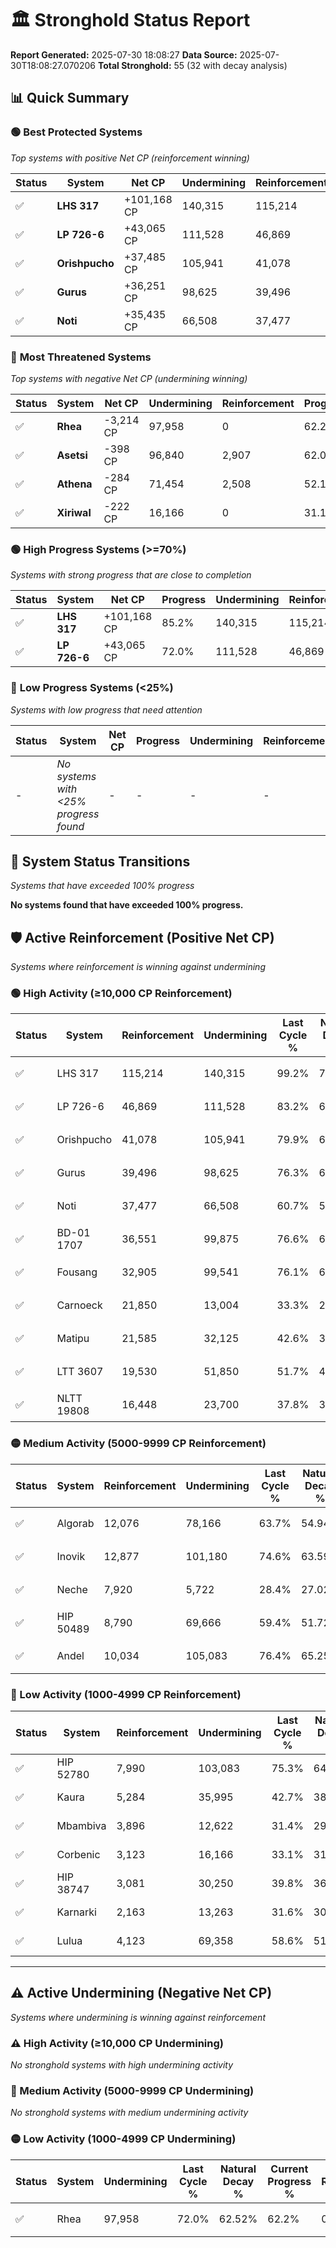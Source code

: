 # 🏛️ Stronghold Status Report

**Report Generated:** 2025-07-30 18:08:27
**Data Source:** 2025-07-30T18:08:27.070206
**Total Stronghold:** 55 (32 with decay analysis)

## 📊 Quick Summary

### 🟢 **Best Protected Systems**
*Top systems with positive Net CP (reinforcement winning)*

| Status | System | Net CP | Undermining | Reinforcement | Progress |
|--------|--------|--------|-------------|---------------|----------|
| ✅ | **LHS 317** | +101,168 CP | 140,315 | 115,214 | 85.2% |
| ✅ | **LP 726-6** | +43,065 CP | 111,528 | 46,869 | 72.0% |
| ✅ | **Orishpucho** | +37,485 CP | 105,941 | 41,078 | 69.3% |
| ✅ | **Gurus** | +36,251 CP | 98,625 | 39,496 | 66.4% |
| ✅ | **Noti** | +35,435 CP | 66,508 | 37,477 | 54.0% |

### 🔴 **Most Threatened Systems**
*Top systems with negative Net CP (undermining winning)*

| Status | System | Net CP | Undermining | Reinforcement | Progress |
|--------|--------|--------|-------------|---------------|----------|
| ✅ | **Rhea** | -3,214 CP | 97,958 | 0 | 62.2% |
| ✅ | **Asetsi** | -398 CP | 96,840 | 2,907 | 62.0% |
| ✅ | **Athena** | -284 CP | 71,454 | 2,508 | 52.1% |
| ✅ | **Xiriwal** | -222 CP | 16,166 | 0 | 31.1% |

### 🟢 **High Progress Systems (>=70%)**
*Systems with strong progress that are close to completion*

| Status | System | Net CP | Progress | Undermining | Reinforcement |
|--------|--------|--------|----------|-------------|---------------|
| ✅ | **LHS 317** | +101,168 CP | 85.2% | 140,315 | 115,214 |
| ✅ | **LP 726-6** | +43,065 CP | 72.0% | 111,528 | 46,869 |

### 🔴 **Low Progress Systems (<25%)**
*Systems with low progress that need attention*

| Status | System | Net CP | Progress | Undermining | Reinforcement |
|--------|--------|--------|----------|-------------|---------------|
| - | *No systems with <25% progress found* | - | - | - | - |
## 🔄 System Status Transitions
*Systems that have exceeded 100% progress*

**No systems found that have exceeded 100% progress.**

## 🛡️ Active Reinforcement (Positive Net CP)
*Systems where reinforcement is winning against undermining*

### 🟢 High Activity (≥10,000 CP Reinforcement)

| Status | System | Reinforcement | Undermining | Last Cycle % | Natural Decay % | Current Progress % | Current CP | Net CP | Activity |
|--------|--------|---------------|-------------|--------------|-----------------|-------------------|------------|--------|----------|
| ✅ | LHS 317 | 115,214 | 140,315 | 99.2% | 75.08% | 85.2% | 852,000 | +101,168 | 🟢 High Reinforcement |
| ✅ | LP 726-6 | 46,869 | 111,528 | 83.2% | 67.69% | 72.0% | 720,000 | +43,065 | 🟢 High Reinforcement |
| ✅ | Orishpucho | 41,078 | 105,941 | 79.9% | 65.55% | 69.3% | 693,000 | +37,485 | 🟢 High Reinforcement |
| ✅ | Gurus | 39,496 | 98,625 | 76.3% | 62.77% | 66.4% | 664,000 | +36,251 | 🟢 High Reinforcement |
| ✅ | Noti | 37,477 | 66,508 | 60.7% | 50.46% | 54.0% | 540,000 | +35,435 | 🟢 High Reinforcement |
| ✅ | BD-01 1707 | 36,551 | 99,875 | 76.6% | 63.27% | 66.6% | 665,999 | +33,299 | 🟢 High Reinforcement |
| ✅ | Fousang | 32,905 | 99,541 | 76.1% | 63.14% | 66.1% | 660,999 | +29,648 | 🟢 High Reinforcement |
| ✅ | Carnoeck | 21,850 | 13,004 | 33.3% | 29.84% | 32.0% | 320,000 | +21,577 | 🟢 High Reinforcement |
| ✅ | Matipu | 21,585 | 32,125 | 42.6% | 37.31% | 39.4% | 393,999 | +20,926 | 🟢 High Reinforcement |
| ✅ | LTT 3607 | 19,530 | 51,850 | 51.7% | 44.72% | 46.5% | 465,000 | +17,759 | 🟢 High Reinforcement |
| ✅ | NLTT 19808 | 16,448 | 23,700 | 37.8% | 33.85% | 35.4% | 354,000 | +15,530 | 🟢 High Reinforcement |

### 🟡 Medium Activity (5000-9999 CP Reinforcement)

| Status | System | Reinforcement | Undermining | Last Cycle % | Natural Decay % | Current Progress % | Current CP | Net CP | Activity |
|--------|--------|---------------|-------------|--------------|-----------------|-------------------|------------|--------|----------|
| ✅ | Algorab | 12,076 | 78,166 | 63.7% | 54.94% | 55.9% | 558,999 | +9,622 | 🟡 Medium Reinforcement |
| ✅ | Inovik | 12,877 | 101,180 | 74.6% | 63.59% | 64.5% | 645,000 | +9,118 | 🟡 Medium Reinforcement |
| ✅ | Neche | 7,920 | 5,722 | 28.4% | 27.02% | 27.8% | 278,000 | +7,837 | 🟡 Medium Reinforcement |
| ✅ | HIP 50489 | 8,790 | 69,666 | 59.4% | 51.72% | 52.4% | 524,000 | +6,768 | 🟡 Medium Reinforcement |
| ✅ | Andel | 10,034 | 105,083 | 76.4% | 65.25% | 65.9% | 659,000 | +6,534 | 🟡 Medium Reinforcement |

### 🔴 Low Activity (1000-4999 CP Reinforcement)

| Status | System | Reinforcement | Undermining | Last Cycle % | Natural Decay % | Current Progress % | Current CP | Net CP | Activity |
|--------|--------|---------------|-------------|--------------|-----------------|-------------------|------------|--------|----------|
| ✅ | HIP 52780 | 7,990 | 103,083 | 75.3% | 64.53% | 65.0% | 650,000 | +4,694 | 🔵 Low Reinforcement |
| ✅ | Kaura | 5,284 | 35,995 | 42.7% | 38.68% | 39.1% | 391,000 | +4,200 | 🔵 Low Reinforcement |
| ✅ | Mbambiva | 3,896 | 12,622 | 31.4% | 29.73% | 30.1% | 301,000 | +3,719 | 🔵 Low Reinforcement |
| ✅ | Corbenic | 3,123 | 16,166 | 33.1% | 31.19% | 31.5% | 315,000 | +3,077 | 🔵 Low Reinforcement |
| ✅ | HIP 38747 | 3,081 | 30,250 | 39.8% | 36.56% | 36.8% | 368,000 | +2,417 | 🔵 Low Reinforcement |
| ✅ | Karnarki | 2,163 | 13,263 | 31.6% | 30.08% | 30.3% | 303,000 | +2,222 | 🔵 Low Reinforcement |
| ✅ | Lulua | 4,123 | 69,358 | 58.6% | 51.51% | 51.7% | 517,000 | +1,880 | 🔵 Low Reinforcement |


---

## ⚠️ Active Undermining (Negative Net CP)
*Systems where undermining is winning against reinforcement*

### ⚠️ High Activity (≥10,000 CP Undermining)

*No stronghold systems with high undermining activity*

### 🔶 Medium Activity (5000-9999 CP Undermining)

*No stronghold systems with medium undermining activity*

### 🟡 Low Activity (1000-4999 CP Undermining)

| Status | System | Undermining | Last Cycle % | Natural Decay % | Current Progress % | Reinforcement | Current CP | Net CP | Activity |
|--------|--------|-------------|--------------|-----------------|-------------------|---------------|------------|--------|----------|
| ✅ | Rhea | 97,958 | 72.0% | 62.52% | 62.2% | 0 | 622,000 | -3,214 | 🟡 Low Undermining |
